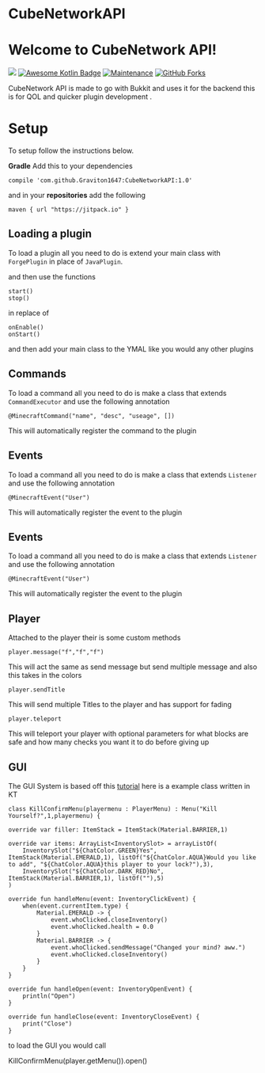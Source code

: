 # CubeNetworkAPI
 
# Welcome to CubeNetwork API!

 [![](https://jitpack.io/v/Graviton1647/ForgeMC-API.svg)](https://jitpack.io/#Graviton1647/ForgeMC-API) [![Awesome Kotlin Badge](https://kotlin.link/awesome-kotlin.svg)](https://github.com/KotlinBy/awesome-kotlin) [![Maintenance](https://img.shields.io/badge/Maintained%3F-yes-green.svg)](https://github.com/Graviton1647/ForgeMC-API/graphs/commit-activity)  [![GitHub Forks](https://img.shields.io/github/license/Graviton1647/ForgeMC-API)](http://github.com/Graviton1647/ForgeMC-APIs/releases/) 


CubeNetwork API is made to go with Bukkit and uses it for the backend this is for QOL and quicker plugin development .


# Setup

To setup follow the instructions below.


**Gradle**
Add this to your dependencies

    compile 'com.github.Graviton1647:CubeNetworkAPI:1.0'

and in your  **repositories** add the following 

    maven { url "https://jitpack.io" }
    


## Loading a plugin

To load a plugin all you need to do is extend your main class with `ForgePlugin` in place of `JavaPlugin`.

and then use the functions 

    start()
    stop()

in replace of

    onEnable()
    onStart()

and then add your main class to the YMAL like you would any other plugins


## Commands

To load a command all you need to do is make a class that extends `CommandExecutor` and use the following annotation 

    @MinecraftCommand("name", "desc", "useage", [])

This will automatically register the command to the plugin

## Events

To load a command all you need to do is make a class that extends `Listener` and use the following annotation 

    @MinecraftEvent("User")

This will automatically register the event to the plugin

## Events

To load a command all you need to do is make a class that extends `Listener` and use the following annotation 

    @MinecraftEvent("User")

This will automatically register the event to the plugin

## Player

Attached to the player their is some custom methods 

    player.message("f","f","f")

This will act the same as send message but send multiple message and also this takes in the colors 


    player.sendTitle


This will send multiple Titles to the player  and has support for fading


    player.teleport


This will teleport your player with optional parameters for what blocks are safe and how many checks you want it to do before giving up


 

## GUI

The GUI System is based off this [tutorial](https://www.youtube.com/watch?v=xebH6M_7k18) 
here is a example class written in KT 

    class KillConfirmMenu(playermenu : PlayerMenu) : Menu("Kill Yourself?",1,playermenu) {

    override var filler: ItemStack = ItemStack(Material.BARRIER,1)

    override var items: ArrayList<InventorySlot> = arrayListOf(
        InventorySlot("${ChatColor.GREEN}Yes", ItemStack(Material.EMERALD,1), listOf("${ChatColor.AQUA}Would you like to add", "${ChatColor.AQUA}this player to your lock?"),3),
        InventorySlot("${ChatColor.DARK_RED}No", ItemStack(Material.BARRIER,1), listOf(""),5)
    )

    override fun handleMenu(event: InventoryClickEvent) {
        when(event.currentItem.type) {
            Material.EMERALD -> {
                event.whoClicked.closeInventory()
                event.whoClicked.health = 0.0
            }
            Material.BARRIER -> {
                event.whoClicked.sendMessage("Changed your mind? aww.")
                event.whoClicked.closeInventory()
            }
        }
    }

    override fun handleOpen(event: InventoryOpenEvent) {
        println("Open")
    }

    override fun handleClose(event: InventoryCloseEvent) {
        print("Close")
    }

to load the GUI you would call 

KillConfirmMenu(player.getMenu()).open()
